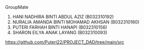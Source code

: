 GroupMate
1. HANI NADHIRA BINTI ABDUL AZIZ (B032310192)
2. NURALIA AMANDA BINTI MOHAMAD AKHSAN (B032310160)
3. PUTERI FARHAH BINTI HANAPI (B032310156)
4. SHARON EILYA ANAK LAYANG (B032310093)
   

https://github.com/Puteri22/PROJECT_DAD/tree/main/src
